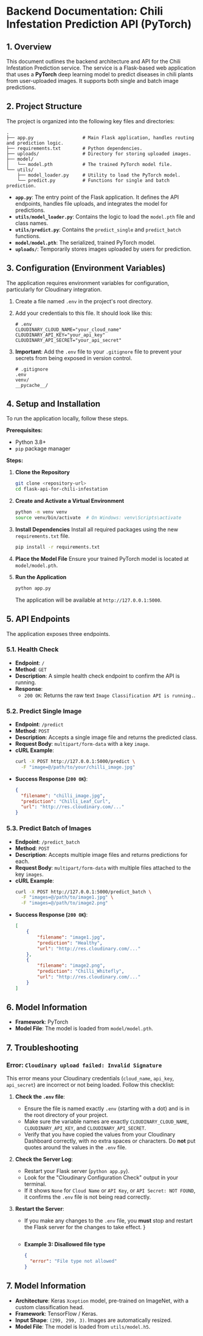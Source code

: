 # Backend Documentation: Chili Infestation Prediction API (PyTorch)

## 1. Overview

This document outlines the backend architecture and API for the Chili Infestation Prediction service. The service is a Flask-based web application that uses a **PyTorch** deep learning model to predict diseases in chili plants from user-uploaded images. It supports both single and batch image predictions.

## 2. Project Structure

The project is organized into the following key files and directories:

```
.
├── app.py                  # Main Flask application, handles routing and prediction logic.
├── requirements.txt        # Python dependencies.
├── uploads/                # Directory for storing uploaded images.
├── model/
│   └── model.pth           # The trained PyTorch model file.
└── utils/
    ├── model_loader.py     # Utility to load the PyTorch model.
    └── predict.py          # Functions for single and batch prediction.
```

-   **`app.py`**: The entry point of the Flask application. It defines the API endpoints, handles file uploads, and integrates the model for predictions.
-   **`utils/model_loader.py`**: Contains the logic to load the `model.pth` file and class names.
-   **`utils/predict.py`**: Contains the `predict_single` and `predict_batch` functions.
-   **`model/model.pth`**: The serialized, trained PyTorch model.
-   **`uploads/`**: Temporarily stores images uploaded by users for prediction.

## 3. Configuration (Environment Variables)

The application requires environment variables for configuration, particularly for Cloudinary integration.

1.  Create a file named `.env` in the project's root directory.
2.  Add your credentials to this file. It should look like this:

    ```
    # .env
    CLOUDINARY_CLOUD_NAME="your_cloud_name"
    CLOUDINARY_API_KEY="your_api_key"
    CLOUDINARY_API_SECRET="your_api_secret"
    ```

3.  **Important**: Add the `.env` file to your `.gitignore` file to prevent your secrets from being exposed in version control.
    ```
    # .gitignore
    .env
    venv/
    __pycache__/
    ```

## 4. Setup and Installation

To run the application locally, follow these steps.

**Prerequisites:**
- Python 3.8+
- `pip` package manager

**Steps:**

1.  **Clone the Repository**
    ```bash
    git clone <repository-url>
    cd flask-api-for-chili-infestation
    ```

2.  **Create and Activate a Virtual Environment**
    ```bash
    python -m venv venv
    source venv/bin/activate  # On Windows: venv\Scripts\activate
    ```

3.  **Install Dependencies**
    Install all required packages using the new `requirements.txt` file.
    ```bash
    pip install -r requirements.txt
    ```

4.  **Place the Model File**
    Ensure your trained PyTorch model is located at `model/model.pth`.

5.  **Run the Application**
    ```bash
    python app.py
    ```
    The application will be available at `http://127.0.0.1:5000`.

## 5. API Endpoints

The application exposes three endpoints.

### 5.1. Health Check

-   **Endpoint**: `/`
-   **Method**: `GET`
-   **Description**: A simple health check endpoint to confirm the API is running.
-   **Response**:
    -   `200 OK`: Returns the raw text `Image Classification API is running.`.

### 5.2. Predict Single Image

-   **Endpoint**: `/predict`
-   **Method**: `POST`
-   **Description**: Accepts a single image file and returns the predicted class.
-   **Request Body**: `multipart/form-data` with a key `image`.
-   **cURL Example**:
    ```bash
    curl -X POST http://127.0.0.1:5000/predict \
      -F "image=@/path/to/your/chilli_image.jpg"
    ```
-   **Success Response (`200 OK`)**:
    ```json
    {
      "filename": "chilli_image.jpg",
      "prediction": "Chilli_Leaf_Curl",
      "url": "http://res.cloudinary.com/..."
    }
    ```

### 5.3. Predict Batch of Images

-   **Endpoint**: `/predict_batch`
-   **Method**: `POST`
-   **Description**: Accepts multiple image files and returns predictions for each.
-   **Request Body**: `multipart/form-data` with multiple files attached to the key `images`.
-   **cURL Example**:
    ```bash
    curl -X POST http://127.0.0.1:5000/predict_batch \
      -F "images=@/path/to/image1.jpg" \
      -F "images=@/path/to/image2.png"
    ```
-   **Success Response (`200 OK`)**:
    ```json
    [
        {
            "filename": "image1.jpg",
            "prediction": "Healthy",
            "url": "http://res.cloudinary.com/..."
        },
        {
            "filename": "image2.png",
            "prediction": "Chilli_Whitefly",
            "url": "http://res.cloudinary.com/..."
        }
    ]
    ```

## 6. Model Information

-   **Framework**: PyTorch
-   **Model File**: The model is loaded from `model/model.pth`.

## 7. Troubleshooting

### Error: `Cloudinary upload failed: Invalid Signature`

This error means your Cloudinary credentials (`cloud_name`, `api_key`, `api_secret`) are incorrect or not being loaded. Follow this checklist:

1.  **Check the `.env` file**:
    *   Ensure the file is named exactly `.env` (starting with a dot) and is in the root directory of your project.
    *   Make sure the variable names are exactly `CLOUDINARY_CLOUD_NAME`, `CLOUDINARY_API_KEY`, and `CLOUDINARY_API_SECRET`.
    *   Verify that you have copied the values from your Cloudinary Dashboard correctly, with no extra spaces or characters. Do **not** put quotes around the values in the `.env` file.

2.  **Check the Server Log**:
    *   Restart your Flask server (`python app.py`).
    *   Look for the "Cloudinary Configuration Check" output in your terminal.
    *   If it shows `None` for `Cloud Name` or `API Key`, or `API Secret: NOT FOUND`, it confirms the `.env` file is not being read correctly.

3.  **Restart the Server**:
    *   If you make any changes to the `.env` file, you **must** stop and restart the Flask server for the changes to take effect.
        }
        ```

    -   **Example 3: Disallowed file type**
        ```json
        {
          "error": "File type not allowed"
        }
        ```

## 7. Model Information

-   **Architecture**: Keras `Xception` model, pre-trained on ImageNet, with a custom classification head.
-   **Framework**: TensorFlow / Keras.
-   **Input Shape**: `(299, 299, 3)`. Images are automatically resized.
-   **Model File**: The model is loaded from `utils/model.h5`.
